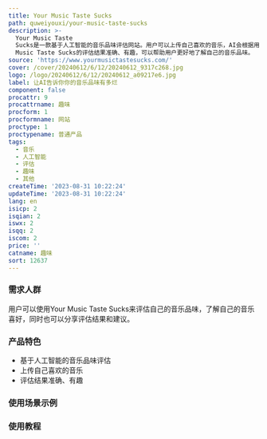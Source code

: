 ```yaml
---
title: Your Music Taste Sucks
path: quweiyouxi/your-music-taste-sucks
description: >-
  Your Music Taste
  Sucks是一款基于人工智能的音乐品味评估网站。用户可以上传自己喜欢的音乐，AI会根据用户上传的音乐评估用户的音乐品味，并给出相应的评分和建议。Your
  Music Taste Sucks的评估结果准确、有趣，可以帮助用户更好地了解自己的音乐品味。
source: 'https://www.yourmusictastesucks.com/'
cover: /cover/20240612/6/12/20240612_9317c268.jpg
logo: /logo/20240612/6/12/20240612_a09217e6.jpg
label: 让AI告诉你你的音乐品味有多烂
component: false
procattr: 9
procattrname: 趣味
procform: 1
procformname: 网站
proctype: 1
proctypename: 普通产品
tags:
  - 音乐
  - 人工智能
  - 评估
  - 趣味
  - 其他
createTime: '2023-08-31 10:22:24'
updateTime: '2023-08-31 10:22:24'
lang: en
isicp: 2
isqian: 2
iswx: 2
isqq: 2
iscom: 2
price: ''
catname: 趣味
sort: 12637
---
```




### 需求人群
用户可以使用Your Music Taste Sucks来评估自己的音乐品味，了解自己的音乐喜好，同时也可以分享评估结果和建议。

### 产品特色
- 基于人工智能的音乐品味评估
- 上传自己喜欢的音乐
- 评估结果准确、有趣

### 使用场景示例


### 使用教程


  

